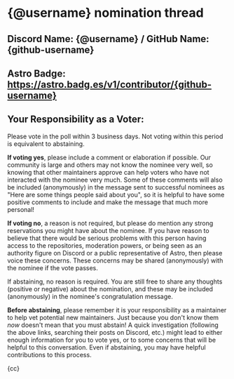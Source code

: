 # {@username} nomination thread

## Discord Name: {@username} / GitHub Name: {github-username}

## Astro Badge: https://astro.badg.es/v1/contributor/{github-username}

## Your Responsibility as a Voter:

Please vote in the poll within 3 business days. Not voting within this period is equivalent to abstaining.

**If voting yes**, please include a comment or elaboration if possible. Our community is large and others may not know the nominee very well, so knowing that other maintainers approve can help voters who have not interacted with the nominee very much. Some of these comments will also be included (anonymously) in the message sent to successful nominees as "Here are some things people said about you", so it is helpful to have some positive comments to include and make the message that much more personal!

**If voting no**, a reason is not required, but please do mention any strong reservations you might have about the nominee. If you have reason to believe that there would be serious problems with this person having access to the repositories, moderation powers, or being seen as an authority figure on Discord or a public representative of Astro, then please voice these concerns. These concerns may be shared (anonymously) with the nominee if the vote passes.

If abstaining, no reason is required. You are still free to share any thoughts (positive or negative) about the nomination, and these may be included (anonymously) in the nominee's congratulation message.

**Before abstaining**, please remember it is your responsibility as a maintainer to help vet potential new maintainers. Just because you don't know them *now* doesn't mean that you must abstain! A quick investigation (following the above links, searching their posts on Discord, etc.) might lead to either enough information for you to vote yes, or to some concerns that will be helpful to this conversation. Even if abstaining, you may have helpful contributions to this process.

{cc}
